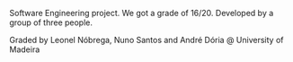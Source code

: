 Software Engineering project. We got a grade of 16/20. Developed by a group of three people.

Graded by Leonel Nóbrega, Nuno Santos and André Dória @ University of Madeira

